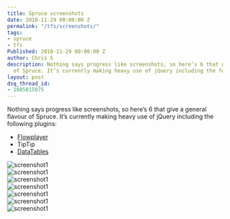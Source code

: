 ```yaml
---
title: Spruce screenshots
date: 2010-11-29 00:00:00 Z
permalink: "/tfs/screenshots/"
tags:
- spruce
- tfs
Published: 2010-11-29 00:00:00 Z
author: Chris S
description: Nothing says progress like screenshots, so here’s 6 that give a general flavour
  of Spruce. It’s currently making heavy use of jQuery including the following plugins...
layout: post
dsq_thread_id:
- 1085015075
---
```


Nothing says progress like screenshots, so here’s 6 that give a general flavour of Spruce. It’s currently making heavy use of jQuery including the following plugins:

<!--more-->

  * [Flowplayer][1]
  * TipTip
  * [DataTables][2]

![screenshot1][3]  
![screenshot1][3]  
![screenshot1][4]  
![screenshot1][5]  
![screenshot1][6]  
![screenshot1][7]  
![screenshot1][8]

 [1]: http://flowplayer.org/
 [2]: http://www.datatables.net/
 [3]: /assets/2010/11/spruce1.png
 [4]: /assets/2010/11/spruce2.png
 [5]: /assets/2010/11/spruce2a.png
 [6]: /assets/2010/11/spruce3.png
 [7]: /assets/2010/11/spruce4.png
 [8]: /assets/2010/11/spruce5.png